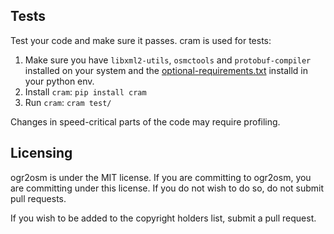 ## Tests
Test your code and make sure it passes. cram is used for tests:

 1. Make sure you have `libxml2-utils`, `osmctools` and  `protobuf-compiler` installed on your system and the [optional-requirements.txt](optional-requirements.txt) installd in your python env.
 2. Install `cram`: `pip install cram`
 3. Run `cram`: `cram test/`

Changes in speed-critical parts of the code may require profiling.

## Licensing

ogr2osm is under the MIT license. If you are committing to ogr2osm, 
you are committing under this license. If you do not wish to do so, 
do not submit pull requests.

If you wish to be added to the copyright holders list, submit a pull 
request.
